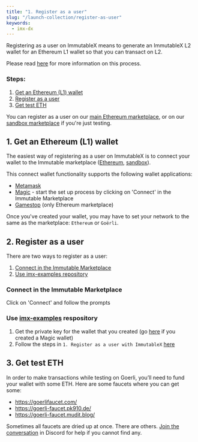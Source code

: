```yaml
---
title: "1. Register as a user"
slug: "/launch-collection/register-as-user"
keywords:
  - imx-dx
---
```


Registering as a user on ImmutableX means to generate an ImmutableX L2 wallet for an Ethereum L1 wallet so that you can transact on L2.

Please read [here](../../guides/basic-guides/register-users/index.md) for more information on this process.

### Steps:
1. [Get an Ethereum (L1) wallet](#1-get-an-ethereum-l1-wallet)
2. [Register as a user](#2-register-as-a-user)
2. [Get test ETH](#3-get-test-eth)

You can register as a user on our [main Ethereum marketplace](https://market.immutable.com/), or on our [sandbox marketplace](https://market.sandbox.immutable.com/) if you're just testing.

## 1. Get an Ethereum (L1) wallet
The easiest way of registering as a user on ImmutableX is to connect your wallet to the Immutable marketplace ([Ethereum](https://market.immutable.com/), [sandbox](https://market.sandbox.immutable.com/)).

This connect wallet functionality supports the following wallet applications:
* [Metamask](https://metamask.io/)
* [Magic](https://magic.link/) - start the set up process by clicking on 'Connect' in the Immutable Marketplace
* [Gamestop](https://wallet.gamestop.com/) (only Ethereum marketplace)

Once you've created your wallet, you may have to set your network to the same as the marketplace: `Ethereum` or `Goërli`.

## 2. Register as a user
There are two ways to register as a user:
1. [Connect in the Immutable Marketplace](#connect-in-the-immutable-marketplace)
2. [Use imx-examples repository](#use-imx-examples-repository)

### Connect in the Immutable Marketplace
Click on 'Connect' and follow the prompts

### Use [imx-examples](https://github.com/immutable/imx-examples/blob/main/docs/onboarding.md#1-register-as-a-user-with-immutable-x) respository
1. Get the private key for the wallet that you created (go [here](https://reveal.magic.link/immutable) if you created a Magic wallet)
2. Follow the steps in `1. Register as a user with ImmutableX` [here](https://github.com/immutable/imx-examples/blob/main/docs/onboarding.md#1-register-as-a-user-with-immutable-x)

## 3. Get test ETH
In order to make transactions while testing on Goerli, you’ll need to fund your wallet with some ETH. Here are some faucets where you can get some:
* https://goerlifaucet.com/
* https://goerli-faucet.pk910.de/
* https://goerli-faucet.mudit.blog/

Sometimes all faucets are dried up at once. There are others. [Join the conversation](https://discord.gg/TkVumkJ9D6) in Discord for help if you cannot find any.